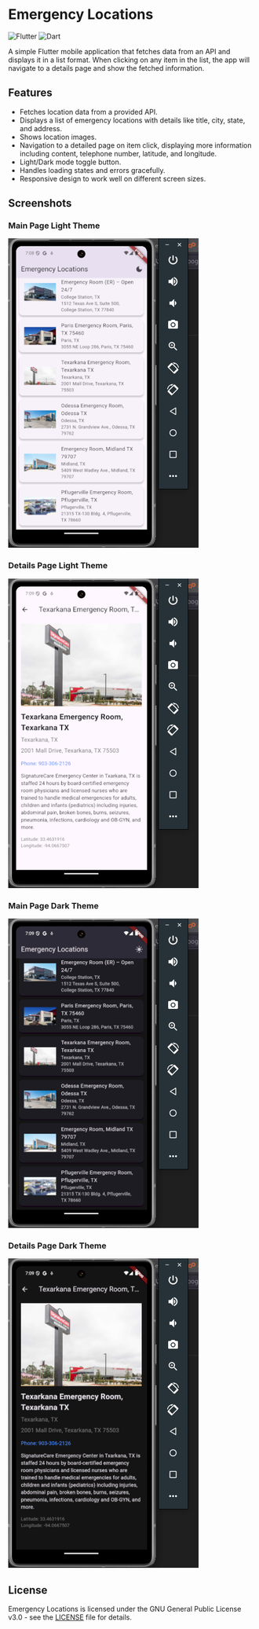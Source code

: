 # Emergency Locations
![Flutter](https://img.shields.io/badge/Flutter-3.10.5-blue)    ![Dart](https://img.shields.io/badge/Dart-3.0.5-green)

A simple Flutter mobile application that fetches data from an API and displays it in a list format. When clicking on any item in the list, the app will navigate to a details page and show the fetched information.

## Features

- Fetches location data from a provided API.
- Displays a list of emergency locations with details like title, city, state, and address.
- Shows location images.
- Navigation to a detailed page on item click, displaying more information including content, telephone number, latitude, and longitude.
- Light/Dark mode toggle button.
- Handles loading states and errors gracefully.
- Responsive design to work well on different screen sizes.

## Screenshots

### Main Page Light Theme
![Main Page Light](https://github.com/mechano59/emergency_locations_app/blob/main/screenshots/Screenshot-01.png)

### Details Page Light Theme
![Details Page Light](https://github.com/mechano59/emergency_locations_app/blob/main/screenshots/Screenshot-02.png)

### Main Page Dark Theme
![Main Page Dark](https://github.com/mechano59/emergency_locations_app/blob/main/screenshots/Screenshot-03.png)

### Details Page Dark Theme
![Details Page Dark](https://github.com/mechano59/emergency_locations_app/blob/main/screenshots/Screenshot-04.png)

## License

Emergency Locations is licensed under the GNU General Public License v3.0 - see the [LICENSE](https://github.com/mechano59/Pengui-Scripter/blob/main/LICENSE) file for details.
